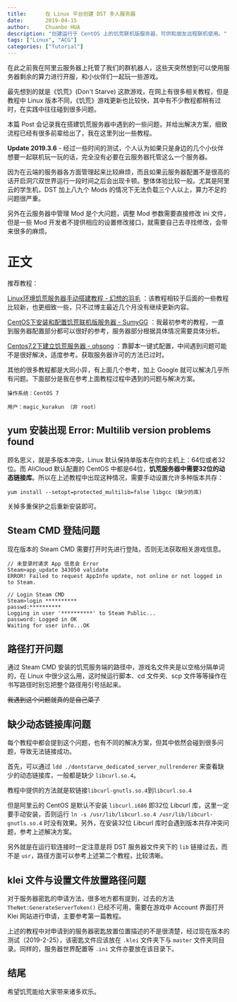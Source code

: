 ```yaml
---
title:      在 Linux 平台创建 DST 多人服务器
date:       2019-04-15
author:     Chuanbo HUA
description: "创建运行于 CentOS 上的饥荒联机版服务器，可供和朋友远程联机使用。"
tags: ["Linux", "ACG"]
categories: ["Tutorial"]
---
```




在此之前我在阿里云服务器上托管了我们的群机器人，这些天突然想到可以使用服务器剩余的算力进行开服，和小伙伴们一起玩一些游戏。

最先想到的就是《饥荒》(Don't Starve) 这款游戏，在网上有很多相关教程，但是教程中 Linux 版本不同，《饥荒》游戏更新也比较快，其中有不少教程都稍有过时，在实践中往往碰到很多问题。

本篇 Post 会记录我在搭建饥荒服务器中遇到的一些问题，并给出解决方案，细致流程已经有很多前辈给出了，我在这里列出一些教程。

**Update 2019.3.6** - 经过一些时间的测试，个人认为如果只是身边的几个小伙伴想要一起联机玩一玩的话，完全没有必要在云服务器托管这么一个服务器。

因为在云端的服务器各方面管理起来比较麻烦，而且如果云服务器配置不是很高的话开启洞穴双世界运行一段时间之后会出现卡顿。整体体验比较一般。尤其是阿里云的学生机，DST 加上八九个 Mods 的情况下无法负载三个人以上，算力不足的问题很严重。

另外在云服务器中管理 Mod 是个大问题，调整 Mod 参数需要直接修改 ini 文件，但是一些 Mod 开发者不提供相应的设置修改接口，就需要自己去寻找修改，会带来很多的麻烦。

# 正文

推荐教程：

[Linux环境饥荒服务器手动搭建教程 - 幻想的羽毛](https://www.feathersh1ne.com/archives/58/) ：该教程相较于后面的一些教程比较新，也更细致一些，只不过博主最近几个月没有继续更新内容。

[CentOS下安装和配置饥荒联机版服务器 - SumyGG](https://sumygg.com/2016/01/24/install-and-configure-dont-starve-together-server-on-centos/) ：我最初参考的教程，一直到服务器配置部分都可以很好的参考，服务器部分根据具体情况需要具体分析。

[Centos7.2下建立饥荒服务器 - qhsong](https://sqh.me/tech/build-dont-starve-together-server-on-centos/) ：靠脚本一键式配置，中间遇到问题可能不是很好解决，适度参考。获取服务器许可的方法已过时。

其他的很多教程都是大同小异，有上面几个参考，加上 Google 就可以解决几乎所有问题。下面部分是我在参考上面教程过程中遇到的问题与解决方案。

```
操作系统：CentOS 7

用户：magic_kurakun （非 root）
```

## yum 安装出现 Error: Multilib version problems found

顾名思义，就是多版本冲突，Linux 默认保持单版本在你的主机上：64位或者32位。而 AliCloud 默认配置的 CentOS 中都是64位，**饥荒服务器中需要32位的动态链接库**。所以在上述教程中出现这种情况，需要手动设置允许多种版本共存：

`yum install --setopt=protected_multilib=false libgcc (缺少的库)`

关掉多重保护之后重新安装即可。

## Steam CMD 登陆问题

现在版本的 Steam CMD 需要打开时先进行登陆，否则无法获取相关游戏信息。
```
// 未登录时请求 App 信息会 Error
Steam>app_update 343050 validate
ERROR! Failed to request AppInfo update, not online or not logged in to Steam.

// Login Steam CMD
Steam>login **********
passwd:**********
Logging in user '**********' to Steam Public...
password: Logged in OK
Waiting for user info...OK
```

## 路径打开问题

通过 Steam CMD 安装的饥荒服务端的路径中，游戏名文件夹是以空格分隔单词的，在 Linux 中很少这么用，这时候运行脚本、cd 文件夹、scp 文件等等操作在书写路径时别忘把整个路径用引号括起来。

~~我遇到这个问题就真的是自己菜了~~

## 缺少动态链接库问题

每个教程中都会提到这个问题，也有不同的解决方案，但其中依然会碰到很多问题，导致无法链接成功。

首先，可以通过 `ldd ./dontstarve_dedicated_server_nullrenderer` 来查看缺少的动态链接库，一般都是缺少 `libcurl.so.4`。

教程中提供的方法就是软链接`libcurl-gnutls.so.4`到`libcurl.so.4`

但是阿里云的 CentOS 是默认不安装 `libcurl.i686` 即32位 Libcurl 库，这里一定要手动安装，否则运行 `ln -s /usr/lib/libcurl.so.4 /usr/lib/libcurl-gnutls.so.4` 时没有效果。另外，在安装32位 Libcurl 库时会遇到版本共存冲突问题，参考上述解决方案。

另外就是在运行软连接时一定注意是将 DST 服务器文件夹下的 `lib` 链接过去，而不是 `usr`，路径方面可以参考上述第二个教程，比较清晰。

## klei 文件与设置文件放置路径问题

对于服务器密匙的申请方法，很多地方都有提到，过去的方法 `TheNet:GenerateServerToken()` 已经不可用，需要在游戏中 Account 界面打开 Klei 网站进行申请，主要参考第一篇教程。

上述的教程中对申请到的服务器密匙放置位置描述的不是很清楚，经过现在版本的测试（2019-2-25），该密匙文件应该放在 `.klei` 文件夹下与 `master` 文件夹同目录。同样的，服务器世界配置等 `.ini` 文件亦要放在该目录下。



## 结尾

希望饥荒能给大家带来诸多欢乐。



























